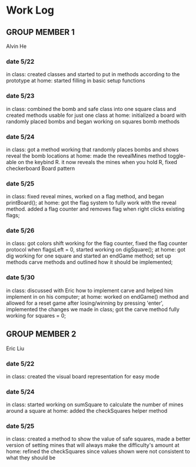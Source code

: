 # Work Log

## GROUP MEMBER 1
Alvin He
### date 5/22
in class: created classes and started to put in methods according to the prototype
at home: started filling in basic setup functions
### date 5/23
in class: combined the bomb and safe class into one square class and created methods usable for just one class
at home: initialized a board with randomly placed bombs and began working on squares bomb methods
### date 5/24
in class: got a method working that randomly places bombs and shows reveal the bomb locations
at home: made the revealMines method toggle-able on the keybind R. it now reveals the mines when you hold R,
fixed checkerboard Board pattern
### date 5/25
in class: fixed reveal mines, worked on a flag method, and began printBoard();
at home: got the flag system to fully work with the reveal method. added a flag counter and removes flag when right clicks existing flags;
### date 5/26
in class: got colors shift working for the flag counter, fixed the flag counter protocol when flagsLeft = 0, started working on digSquare();
at home: got dig working for one square and started an endGame method; set up methods carve methods and outlined how it should be implemented;
### date 5/30
in class: discussed with Eric how to implement carve and helped him implement in on his computer;
at home: worked on endGame() method and allowed for a reset game after losing/winning by pressing 'enter', implemented the changes we made in class;
got the carve method fully working for squares = 0;

## GROUP MEMBER 2
Eric Liu
### date 5/22
in class: created the visual board representation for easy mode

### date 5/24
in class: started working on sumSquare to calculate the number of mines around a square
at home: added the checkSquares helper method

### date 5/25
in class: created a method to show the value of safe squares, made a better version of setting mines that will always make the difficulty's amount
at home: refined the checkSquares since values shown were not consistent to what they should be
